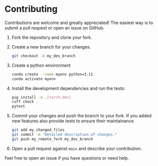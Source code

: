# Contributing

Contributions are welcome and greatly appreciated!
The easiest way is to submit a pull request or open an issue on GitHub.

1. Fork the repository and clone your fork.
2. Create a new branch for your changes.
    ```bash
   git checkout -b my_dev_branch
   ```

3. Create a python environment
    ```bash
    conda create --name myenv python=3.11
    conda activate myenv
    ```

4. Install the development dependencies and run the tests:
   ```bash
   pip install -e .[torch,dev]
   ruff check .
   pytest
   ```

5. Commit your changes and push the branch to your fork.
    If you added new features also provide tests to ensure their maintainance.
    ```bash
   git add my_changed_files
   git commit -m "Detailed description of changes."
   git push my_remote_fork my_dev_branch
   ```
   
6. Open a pull request against `main` and describe your contribution.

Feel free to open an issue if you have questions or need help.